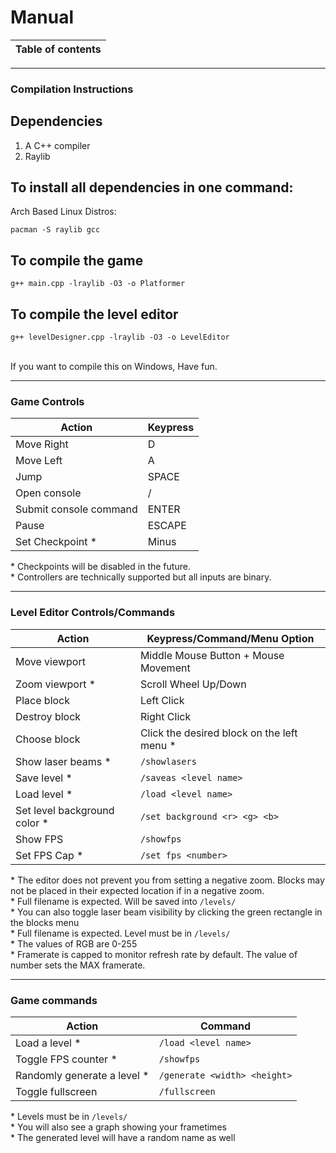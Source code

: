 # Manual

| Table of contents |
| ------------- |


---
### Compilation Instructions
## Dependencies
1. A C++ compiler
2. Raylib <br/> 

## To install all dependencies in one command:
Arch Based Linux Distros:
  ```
pacman -S raylib gcc
  ```

## To compile the game
  ```
g++ main.cpp -lraylib -O3 -o Platformer
  ```

## To compile the level editor
  ```
g++ levelDesigner.cpp -lraylib -O3 -o LevelEditor
```

<br/>
If you want to compile this on Windows, Have fun.	
<br/>

---

### Game Controls
| Action | Keypress |
| ------ | -------- |
| Move Right | D |
| Move Left | A |
| Jump | SPACE |
| Open console | / |
| Submit console command | ENTER |
| Pause | ESCAPE |
| Set Checkpoint * | Minus |

\* Checkpoints will be disabled in the future. <br>
\* Controllers are technically supported but all inputs are binary. <br>

---
### Level Editor Controls/Commands
| Action | Keypress/Command/Menu Option |
| ------ | ---------------------------- |
| Move viewport | Middle Mouse Button + Mouse Movement |
| Zoom viewport * | Scroll Wheel Up/Down |
| Place block | Left Click |
| Destroy block | Right Click |
| Choose block | Click the desired block on the left menu * |
| Show laser beams * | `/showlasers` |
| Save level * | `/saveas <level name>` |
| Load level * | `/load <level name>` |
| Set level background color * | `/set background <r> <g> <b>` |
| Show FPS | `/showfps` |
| Set FPS Cap * | `/set fps <number>` |

\* The editor does not prevent you from setting a negative zoom. Blocks may not be placed in their expected location if in a negative zoom. <br>
\* Full filename is expected. Will be saved into `/levels/` <br>
\* You can also toggle laser beam visibility by clicking the green rectangle in the blocks menu <br>
\* Full filename is expected. Level must be in `/levels/` <br>
\* The values of RGB are 0-255 <br>
\* Framerate is capped to monitor refresh rate by default. The value of number sets the MAX framerate.

---
### Game commands
| Action | Command |
| ------ | ------- |
| Load a level * | `/load <level name>` |
| Toggle FPS counter * | `/showfps` |
| Randomly generate a level * | `/generate <width> <height>` |
| Toggle fullscreen | `/fullscreen` |

\* Levels must be in `/levels/` <br>
\* You will also see a graph showing your frametimes <br>
\* The generated level will have a random name as well